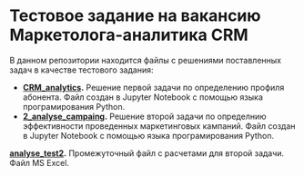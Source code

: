 # Тестовое задание на вакансию Маркетолога-аналитика CRM
В данном репозитории находится файлы с решениями поставленных задач в качестве тестового задания:
- **[CRM_analytics](CRM_analytics).** Решение первой задачи по определению профиля абонента. Файл создан в Jupyter Notebook с помощью языка програмирования Python.
- **[2_analyse_campaing](CRM_analytics/2_analyse_campaing.ipynb).** Решение второй задачи по определнию эффективности проведенных маркетинговых кампаний.  Файл создан в Jupyter Notebook с помощью языка програмирования Python.
 
 **[analyse_test2](CRM_analytics/analyse_test2.xlsx).** Промежуточный файл с расчетами для второй задачи. Файл MS Excel.
